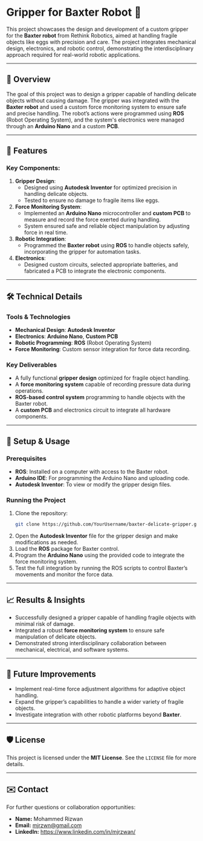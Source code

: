 # Gripper for Baxter Robot 🤖  

This project showcases the design and development of a custom gripper for the **Baxter robot** from Rethink Robotics, aimed at handling fragile objects like eggs with precision and care. The project integrates mechanical design, electronics, and robotic control, demonstrating the interdisciplinary approach required for real-world robotic applications.

---

## 📖 Overview  
The goal of this project was to design a gripper capable of handling delicate objects without causing damage. The gripper was integrated with the **Baxter robot** and used a custom force monitoring system to ensure safe and precise handling. The robot’s actions were programmed using **ROS** (Robot Operating System), and the system's electronics were managed through an **Arduino Nano** and a custom **PCB**.

---

## 🎯 Features  
### Key Components:
1. **Gripper Design**:  
   - Designed using **Autodesk Inventor** for optimized precision in handling delicate objects.  
   - Tested to ensure no damage to fragile items like eggs.  
2. **Force Monitoring System**:  
   - Implemented an **Arduino Nano** microcontroller and **custom PCB** to measure and record the force exerted during handling.  
   - System ensured safe and reliable object manipulation by adjusting force in real time.  
3. **Robotic Integration**:  
   - Programmed the **Baxter robot** using **ROS** to handle objects safely, incorporating the gripper for automation tasks.  
4. **Electronics**:  
   - Designed custom circuits, selected appropriate batteries, and fabricated a PCB to integrate the electronic components.  

---

## 🛠️ Technical Details  
### Tools & Technologies  
- **Mechanical Design**: **Autodesk Inventor**  
- **Electronics**: **Arduino Nano**, **Custom PCB**  
- **Robotic Programming**: **ROS** (Robot Operating System)  
- **Force Monitoring**: Custom sensor integration for force data recording.  

### Key Deliverables  
- A fully functional **gripper design** optimized for fragile object handling.  
- A **force monitoring system** capable of recording pressure data during operations.  
- **ROS-based control system** programming to handle objects with the Baxter robot.  
- A **custom PCB** and electronics circuit to integrate all hardware components.  

---

## 🔧 Setup & Usage  
### Prerequisites  
- **ROS**: Installed on a computer with access to the Baxter robot.
- **Arduino IDE**: For programming the Arduino Nano and uploading code.
- **Autodesk Inventor**: To view or modify the gripper design files.

### Running the Project  
1. Clone the repository:  
   ```bash  
   git clone https://github.com/YourUsername/baxter-delicate-gripper.git  
   ```  
2. Open the **Autodesk Inventor** file for the gripper design and make modifications as needed.  
3. Load the **ROS** package for Baxter control.  
4. Program the **Arduino Nano** using the provided code to integrate the force monitoring system.  
5. Test the full integration by running the ROS scripts to control Baxter’s movements and monitor the force data.  

---

## 📈 Results & Insights  
- Successfully designed a gripper capable of handling fragile objects with minimal risk of damage.  
- Integrated a robust **force monitoring system** to ensure safe manipulation of delicate objects.  
- Demonstrated strong interdisciplinary collaboration between mechanical, electrical, and software systems.  

---

## 🔮 Future Improvements  
- Implement real-time force adjustment algorithms for adaptive object handling.  
- Expand the gripper’s capabilities to handle a wider variety of fragile objects.  
- Investigate integration with other robotic platforms beyond **Baxter**.  

---

## 🛡️ License  
This project is licensed under the **MIT License**. See the `LICENSE` file for more details.

---

## ✉️ Contact  
For further questions or collaboration opportunities:  
- **Name:** Mohammed Rizwan 
- **Email:** mjrzwn@gmail.com  
- **LinkedIn:** https://www.linkedin.com/in/mjrzwan/
